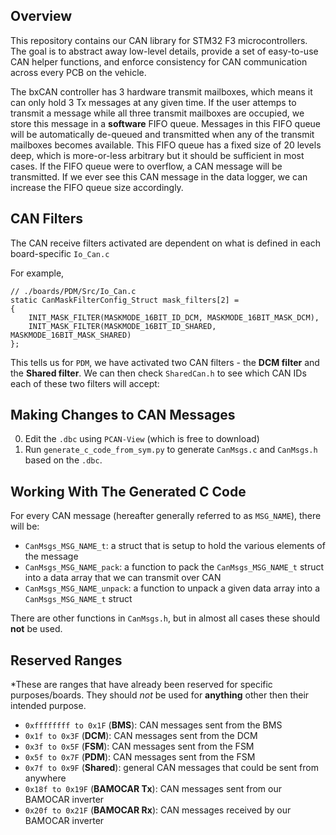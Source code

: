 ## Overview
This repository contains our CAN library for STM32 F3 microcontrollers. The goal is to abstract away low-level details, provide a set of easy-to-use CAN helper functions, and enforce consistency for CAN communication across every PCB on the vehicle.

The bxCAN controller has 3 hardware transmit mailboxes, which means it can only hold 3 Tx messages at any given time. If the user attemps to transmit a message while all three transmit mailboxes are occupied, we store this message in a **software** FIFO queue. Messages in this FIFO queue will be automatically de-queued and transmitted when any of the transmit mailboxes becomes available. This FIFO queue has a fixed size of 20 levels deep, which is more-or-less arbitrary but it should be sufficient in most cases. If the FIFO queue were to overflow, a CAN message will be transmitted. If we ever see this CAN message in the data logger, we can increase the FIFO queue size accordingly.

## CAN Filters
The CAN receive filters activated are dependent on what is defined in each board-specific `Io_Can.c`

For example,
```
// ./boards/PDM/Src/Io_Can.c
static CanMaskFilterConfig_Struct mask_filters[2] =
{
    INIT_MASK_FILTER(MASKMODE_16BIT_ID_DCM, MASKMODE_16BIT_MASK_DCM),
    INIT_MASK_FILTER(MASKMODE_16BIT_ID_SHARED, MASKMODE_16BIT_MASK_SHARED)
};
```

This tells us for `PDM`, we have activated two CAN filters - the **DCM filter** and the **Shared filter**. We can then check `SharedCan.h` to see which CAN IDs each of these two filters will accept:

## Making Changes to CAN Messages
0. Edit the `.dbc` using `PCAN-View` (which is free to download)
0. Run `generate_c_code_from_sym.py` to generate `CanMsgs.c` and `CanMsgs.h` based on the `.dbc`.

## Working With The Generated C Code
For every CAN message (hereafter generally referred to as `MSG_NAME`), there will be:
- `CanMsgs_MSG_NAME_t`: a struct that is setup to hold the various elements of the message
- `CanMsgs_MSG_NAME_pack`: a function to pack the `CanMsgs_MSG_NAME_t` struct into a data array that we can transmit over CAN  
- `CanMsgs_MSG_NAME_unpack`: a function to unpack a given data array into a `CanMsgs_MSG_NAME_t` struct 

There are other functions in `CanMsgs.h`, but in almost all cases these should **not** be used.

## Reserved Ranges
*These are ranges that have already been reserved for specific purposes/boards. They should _not_ be used for **anything** other then their intended purpose.
- `0xffffffff to 0x1F` (**BMS**): CAN messages sent from the BMS
- `0x1f to 0x3F` (**DCM**): CAN messages sent from the DCM
- `0x3f to 0x5F` (**FSM**): CAN messages sent from the FSM
- `0x5f to 0x7F` (**PDM**): CAN messages sent from the FSM
- `0x7f to 0x9F` (**Shared**): general CAN messages that could be sent from anywhere
- `0x18f to 0x19F` (**BAMOCAR Tx**): CAN messages sent from our BAMOCAR inverter 
- `0x20f to 0x21F` (**BAMOCAR Rx**): CAN messages received by our BAMOCAR inverter
